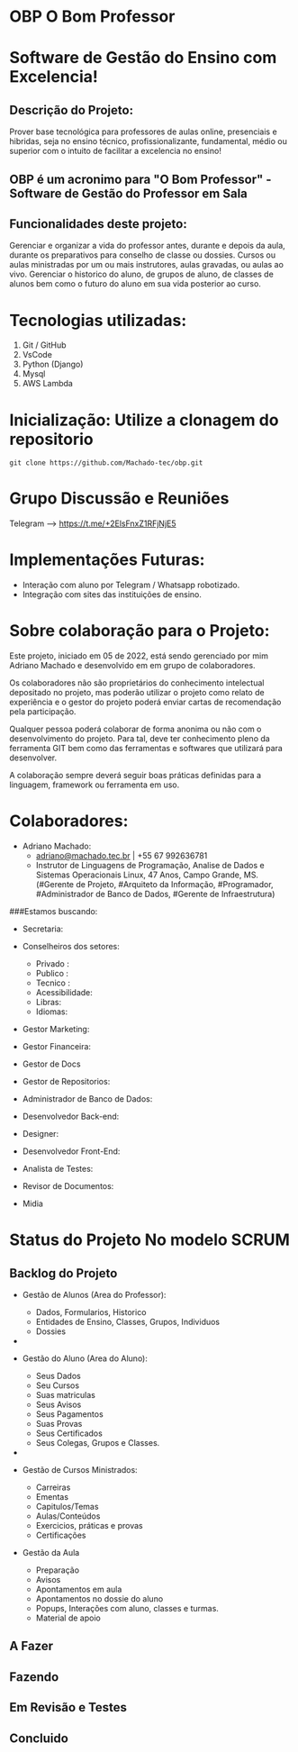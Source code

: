 # OBP O Bom Professor

# Software de Gestão do Ensino com Excelencia! 

## Descrição do Projeto: 
Prover base tecnológica para professores de aulas online, presenciais e hibridas, seja no ensino técnico, profissionalizante, fundamental, médio ou superior com o intuito de facilitar a excelencia no ensino! 

## OBP é um acronimo para "O Bom Professor" - Software de Gestão do Professor em Sala

## Funcionalidades deste projeto: 

Gerenciar e organizar a vida do professor antes, durante e depois da aula, durante os preparativos para conselho de classe ou dossies. Cursos ou aulas ministradas por um ou mais instrutores, aulas gravadas, ou aulas ao vivo. Gerenciar o historico do aluno, de grupos de aluno, de classes de alunos bem como o futuro do aluno em sua vida posterior ao curso.

# Tecnologias utilizadas:

1. Git / GitHub
2. VsCode
3. Python (Django)
4. Mysql
5. AWS Lambda

# Inicialização: Utilize a clonagem do repositorio

    git clone https://github.com/Machado-tec/obp.git

# Grupo Discussão e Reuniões

  Telegram --> https://t.me/+2ElsFnxZ1RFjNjE5 


# Implementações Futuras:

- Interação com aluno por Telegram / Whatsapp robotizado. 
- Integração com sites das instituições de ensino.
  
# Sobre colaboração para o Projeto: 

Este projeto, iniciado em 05 de 2022, está sendo gerenciado por mim Adriano Machado e desenvolvido em em grupo de colaboradores. 

Os colaboradores não são proprietários do conhecimento intelectual depositado no projeto, mas poderão utilizar o projeto como relato de experiência e o gestor do projeto poderá enviar cartas de recomendação pela participação.     

Qualquer pessoa poderá colaborar de forma anonima ou não com o desenvolvimento do projeto. Para tal, deve ter conhecimento pleno da ferramenta GIT bem como das ferramentas e softwares que utilizará para desenvolver. 
    
A colaboração sempre deverá seguir boas práticas definidas para a linguagem, framework ou ferramenta em uso. 

# Colaboradores: 
- Adriano Machado: 
  - adriano@machado.tec.br | +55 67 992636781
  - Instrutor de Linguagens de Programação, Analise de Dados e Sistemas Operacionais Linux, 47 Anos, Campo Grande, MS. 
(#Gerente de Projeto, #Arquiteto da Informação, #Programador, #Administrador de Banco de Dados, #Gerente de Infraestrutura)

###Estamos buscando: 
- Secretaria:
- Conselheiros dos setores:
  - Privado :
  - Publico :
  - Tecnico :
  - Acessibilidade:
  - Libras: 
  - Idiomas: 

- Gestor Marketing:
- Gestor Financeira: 
- Gestor de Docs 
- Gestor de Repositorios: 
- Administrador de Banco de Dados: 
- Desenvolvedor Back-end:
- Designer: 
- Desenvolvedor Front-End:
- Analista de Testes:
- Revisor de Documentos: 
- Midia


# Status do Projeto No modelo SCRUM

## Backlog do Projeto

- Gestão de Alunos (Area do Professor):
  - Dados, Formularios, Historico
  - Entidades de Ensino, Classes, Grupos, Individuos
  - Dossies 
- 
- Gestão do Aluno (Area do Aluno):
  - Seus Dados
  - Seu Cursos
  - Suas matriculas
  - Seus Avisos
  - Seus Pagamentos
  - Suas Provas 
  - Seus Certificados
  - Seus Colegas, Grupos e Classes. 
- 
- Gestão de Cursos Ministrados:
  - Carreiras
  - Ementas
  - Capitulos/Temas
  - Aulas/Conteúdos
  - Exercicios, práticas e provas
  - Certificações
  
- Gestão da Aula
  - Preparação
  - Avisos
  - Apontamentos em aula
  - Apontamentos no dossie do aluno
  - Popups, Interações com aluno, classes e turmas.
  - Material de apoio 

## A Fazer

## Fazendo

## Em Revisão e Testes

## Concluido

